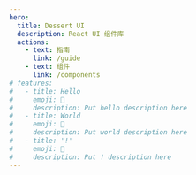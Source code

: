 ```yaml
---
hero:
  title: Dessert UI
  description: React UI 组件库
  actions:
    - text: 指南
      link: /guide
    - text: 组件
      link: /components
# features:
#   - title: Hello
#     emoji: 💎
#     description: Put hello description here
#   - title: World
#     emoji: 🌈
#     description: Put world description here
#   - title: '!'
#     emoji: 🚀
#     description: Put ! description here
---
```


<!-- dessert-ui -->
